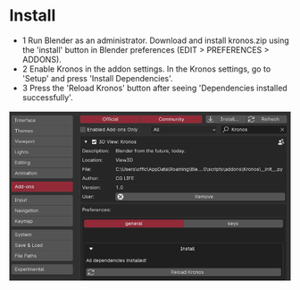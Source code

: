 # Install

<!-- 3 step install: -->



- 1   Run Blender as an administrator. Download and install kronos.zip using the 'install' button in Blender preferences (EDIT > PREFERENCES > ADDONS).
&NewLine;  
&NewLine;
- 2    Enable Kronos in the addon settings. In the Kronos settings, go to 'Setup' and press 'Install Dependencies'.
&NewLine;  
&NewLine;
- 3    Press the 'Reload Kronos' button after seeing 'Dependencies installed successfully'.

![Alt Text](images/reload.png)
